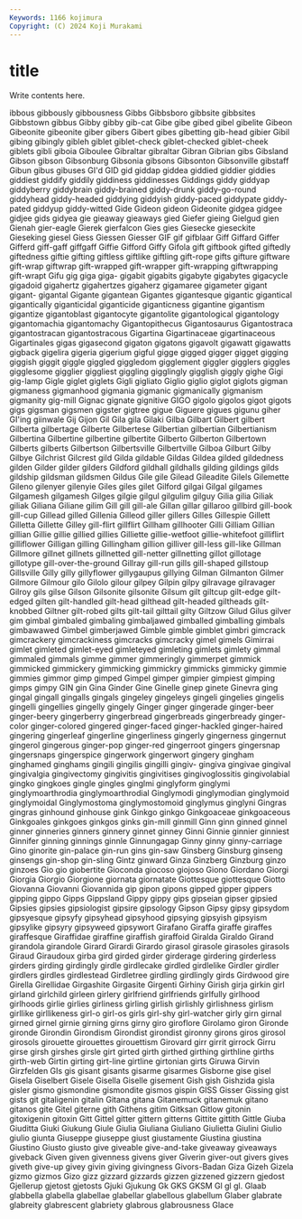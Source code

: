 ```yaml
---
Keywords: 1166 kojimura
Copyright: (C) 2024 Koji Murakami
---
```


# title

Write contents here.



ibbous gibbously gibbousness Gibbs Gibbsboro gibbsite gibbsites Gibbstown gibbus
Gibby gibby gib-cat Gibe gibe gibed gibel gibelite Gibeon Gibeonite
gibeonite giber gibers Gibert gibes gibetting gib-head gibier Gibil gibing
gibingly gibleh giblet giblet-check giblet-checked giblet-cheek giblets gibli giboia Giboulee
Gibraltar gibraltar Gibran Gibrian gibs Gibsland Gibson gibson Gibsonburg Gibsonia
gibsons Gibsonton Gibsonville gibstaff Gibun gibus gibuses GI'd GID gid
giddap giddea giddied giddier giddies giddiest giddify giddily giddiness giddinesses
Giddings giddy giddyap giddyberry giddybrain giddy-brained giddy-drunk giddy-go-round giddyhead giddy-headed
giddying giddyish giddy-paced giddypate giddy-pated giddyup giddy-witted Gide Gideon gideon
Gideonite gidgea gidgee gidjee gids gidyea gie gieaway gieaways gied
Giefer gieing Gielgud gien Gienah gier-eagle Gierek gierfalcon Gies gies
Giesecke gieseckite Gieseking giesel Giess Giessen Giesser GIF gif gifblaar
Giff Giffard Giffer Gifferd giff-gaff giffgaff Giffie Gifford Giffy Gifola
gift giftbook gifted giftedly giftedness giftie gifting giftless giftlike giftling
gift-rope gifts gifture giftware gift-wrap giftwrap gift-wrapped gift-wrapper gift-wrapping giftwrapping
gift-wrapt Gifu gig giga giga- gigabit gigabits gigabyte gigabytes gigacycle
gigadoid gigahertz gigahertzes gigaherz gigamaree gigameter gigant gigant- gigantal Gigante
gigantean Gigantes gigantesque gigantic gigantical gigantically giganticidal giganticide giganticness gigantine
gigantism gigantize gigantoblast gigantocyte gigantolite gigantological gigantology gigantomachia gigantomachy Gigantopithecus
Gigantosaurus Gigantostraca gigantostracan gigantostracous Gigartina Gigartinaceae gigartinaceous Gigartinales gigas gigasecond
gigaton gigatons gigavolt gigawatt gigawatts gigback gigelira gigeria gigerium gigful
gigge gigged gigger gigget gigging giggish giggit giggle giggled giggledom
gigglement giggler gigglers giggles gigglesome gigglier giggliest giggling gigglingly gigglish
giggly gighe Gigi gig-lamp Gigle giglet giglets Gigli gigliato Giglio
giglio giglot giglots gigman gigmaness gigmanhood gigmania gigmanic gigmanically gigmanism
gigmanity gig-mill Gignac gignate gignitive GIGO gigolo gigolos gigot gigots
gigs gigsman gigsmen gigster gigtree gigue Giguere gigues gigunu giher
GI'ing giinwale Gij Gijon Gil Gila gila Gilaki Gilba Gilbart
Gilbert gilbert Gilberta gilbertage Gilberte Gilbertese Gilbertian gilbertian Gilbertianism Gilbertina
Gilbertine gilbertine gilbertite Gilberto Gilberton Gilbertown Gilberts gilberts Gilbertson Gilbertsville
Gilbertville Gilboa Gilburt Gilby Gilbye Gilchrist Gilcrest gild Gilda gildable
Gildas Gildea gilded gildedness gilden Gilder gilder gilders Gildford gildhall
gildhalls gilding gildings gilds gildship gildsman gildsmen Gildus Gile gile
Gilead Gileadite Gilels Gilemette Gileno gilenyer gilenyie Giles giles gilet
Gilford gilgai Gilgal gilgames Gilgamesh gilgamesh Gilges gilgie gilgul gilgulim
gilguy Gilia gilia Giliak giliak Giliana Giliane gilim Gill gill
gill-ale Gillan gillar gillaroo gillbird gill-book gill-cup Gillead gilled Gillenia
Gilleod giller gillers Gilles Gillespie Gillett Gilletta Gillette Gilley gill-flirt
gillflirt Gillham gillhooter Gilli Gilliam Gillian gillian Gillie gillie gillied
gillies Gilliette gillie-wetfoot gillie-whitefoot gilliflirt gilliflower Gilligan gilling Gillingham gillion
gilliver gill-less gill-like Gillman Gillmore gillnet gillnets gillnetted gill-netter gillnetting
gillot gillotage gillotype gill-over-the-ground Gillray gill-run gills gill-shaped gillstoup Gillsville
Gilly gilly gillyflower gillygaupus gillying Gilman Gilmanton Gilmer Gilmore Gilmour
gilo Gilolo gilour gilpey Gilpin gilpy gilravage gilravager Gilroy gils
gilse Gilson Gilsonite gilsonite Gilsum gilt giltcup gilt-edge gilt-edged gilten
gilt-handled gilt-head gilthead gilt-headed giltheads gilt-knobbed Giltner gilt-robed gilts gilt-tail
gilttail gilty Giltzow Gilud Gilus gilver gim gimbal gimbaled gimbaling
gimbaljawed gimballed gimballing gimbals gimbawawed Gimbel gimberjawed Gimble gimble gimblet
gimbri gimcrack gimcrackery gimcrackiness gimcracks gimcracky gimel gimels Gimirrai gimlet
gimleted gimlet-eyed gimleteyed gimleting gimlets gimlety gimmal gimmaled gimmals gimme
gimmer gimmeringly gimmerpet gimmick gimmicked gimmickery gimmicking gimmickry gimmicks gimmicky
gimmie gimmies gimmor gimp gimped Gimpel gimper gimpier gimpiest gimping
gimps gimpy GIN gin Gina Ginder Gine Ginelle ginep ginete
Ginevra ging gingal gingall gingalls gingals gingeley gingeleys gingeli gingelies
gingelis gingelli gingellies gingelly gingely Ginger ginger gingerade ginger-beer ginger-beery
gingerberry gingerbread gingerbreads gingerbready ginger-color ginger-colored gingered ginger-faced ginger-hackled ginger-haired
gingering gingerleaf gingerline gingerliness gingerly gingerness gingernut gingerol gingerous ginger-pop
ginger-red gingerroot gingers gingersnap gingersnaps gingerspice gingerwork gingerwort gingery gingham
ginghamed ginghams gingili gingilis gingilli gingiv- gingiva gingivae gingival gingivalgia
gingivectomy gingivitis gingivitises gingivoglossitis gingivolabial gingko gingkoes gingle gingles ginglmi
ginglyform ginglymi ginglymoarthrodia ginglymoarthrodial Ginglymodi ginglymodian ginglymoid ginglymoidal Ginglymostoma ginglymostomoid
ginglymus ginglyni Gingras gingras ginhound ginhouse gink Ginkgo ginkgo Ginkgoaceae
ginkgoaceous Ginkgoales ginkgoes ginkgos ginks gin-mill ginmill Ginn ginn ginned
ginnel ginner ginneries ginners ginnery ginnet ginney Ginni Ginnie ginnier
ginniest Ginnifer ginning ginnings ginnle Ginnungagap Ginny ginny ginny-carriage Gino
ginorite gin-palace gin-run gins gin-saw Ginsberg Ginsburg ginseng ginsengs gin-shop
gin-sling Gintz ginward Ginza Ginzberg Ginzburg ginzo ginzoes Gio gio
giobertite Gioconda giocoso giojoso Giono Giordano Giorgi Giorgia Giorgio Giorgione
giornata giornatate Giottesque giottesque Giotto Giovanna Giovanni Giovannida gip gipon
gipons gipped gipper gippers gipping gippo Gipps Gippsland Gippy gippy
gips gipseian gipser gipsied Gipsies gipsies gipsiologist gipsire gipsology Gipson
Gipsy gipsy gipsydom gipsyesque gipsyfy gipsyhead gipsyhood gipsying gipsyish gipsyism
gipsylike gipsyry gipsyweed gipsywort Girafano Giraffa giraffe giraffes giraffesque Giraffidae
giraffine giraffish giraffoid Giralda Giraldo Girand girandola girandole Girard Girardi
Girardo girasol girasole girasoles girasols Giraud Giraudoux girba gird girded
girder girderage girdering girderless girders girding girdingly girdle girdlecake girdled
girdlelike Girdler girdler girdlers girdles girdlestead Girdletree girdling girdlingly girds
Girdwood gire Girella Girellidae Girgashite Girgasite Girgenti Girhiny Girish girja
girkin girl girland girlchild girleen girlery girlfriend girlfriends girlfully girlhood
girlhoods girlie girlies girliness girling girlish girlishly girlishness girlism girllike
girllikeness girl-o girl-os girls girl-shy girl-watcher girly girn girnal girned
girnel girnie girning girns girny giro giroflore Girolamo giron Gironde
gironde Girondin Girondism Girondist girondist gironny girons giros girosol girosols
girouette girouettes girouettism Girovard girr girrit girrock Girru girse girsh
girshes girsle girt girted girth girthed girthing girthline girths girth-web
Girtin girting girt-line girtline girtonian girts Giruwa Girvin Girzfelden GIs
gis gisant gisants gisarme gisarmes Gisborne gise gisel Gisela Giselbert
Gisele Gisella Giselle gisement Gish gish Gishzida gisla gisler gismo
gismondine gismondite gismos gispin GISS Gisser Gissing gist gists git
gitaligenin gitalin Gitana gitana Gitanemuck gitanemuk gitano gitanos gite Gitel
giterne gith Githens gitim Gitksan Gitlow gitonin gitoxigenin gitoxin Gitt
Gittel gitter gittern gitterns Gittite gittith Gittle Giuba Giuditta Giuki
Giukung Giule Giulia Giuliana Giuliano Giulietta Giulini Giulio giulio giunta
Giuseppe giuseppe giust giustamente Giustina giustina Giustino Giusto giusto give
giveable give-and-take giveaway giveaways giveback Given given givenness givens giver
Giverin giver-out givers gives giveth give-up givey givin giving givingness
Givors-Badan Giza Gizeh Gizela gizmo gizmos Gizo gizz gizzard gizzards
gizzen gizzened gizzern gjedost Gjellerup gjetost gjetosts Gjuki Gjukung Gk
GKS GKSM Gl gl gl. Glaab glabbella glabella glabellae glabellar
glabellous glabellum Glaber glabrate glabreity glabrescent glabriety glabrous glabrousness Glace

